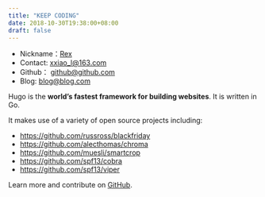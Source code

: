 ```yaml
---
title: "KEEP CODING"
date: 2018-10-30T19:38:00+08:00
draft: false
---
```


* Nickname：[Rex](https://min-zou.github.io/notes/about/about_me)
* Contact: xxiao_l@163.com
* Github： [github@github.com](https://github.com/min-zou)
* Blog: [blog@blog.com](https://min-zou.github.io/notes/posts)




Hugo is the **world’s fastest framework for building websites**. It is written in Go.

It makes use of a variety of open source projects including:

* https://github.com/russross/blackfriday
* https://github.com/alecthomas/chroma
* https://github.com/muesli/smartcrop
* https://github.com/spf13/cobra
* https://github.com/spf13/viper

Learn more and contribute on [GitHub](https://github.com/gohugoio).
